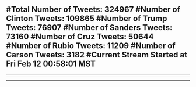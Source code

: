 #Total Number of Tweets: 324967 
#Number of Clinton Tweets: 109865
#Number of Trump Tweets: 76907
#Number of Sanders Tweets: 73160
#Number of Cruz Tweets: 50644
#Number of Rubio Tweets: 11209
#Number of Carson Tweets: 3182
#Current Stream Started at Fri Feb 12 00:58:01 MST
---
---
---
